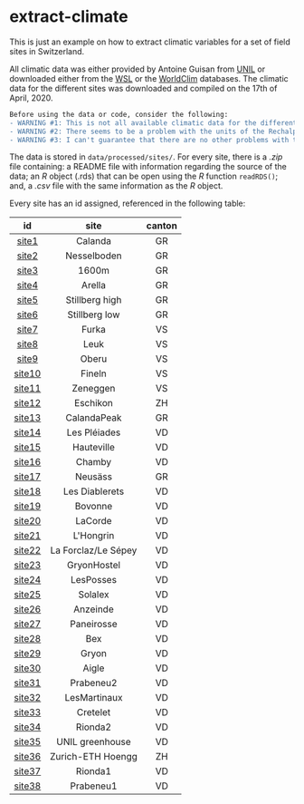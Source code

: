 # extract-climate
This is just an example on how to extract climatic variables for a set of field sites in Switzerland.

All climatic data was either provided by Antoine Guisan from [UNIL](https://www.unil.ch/dee/en/home/menuinst/people/group-leaders/prof-antoine-guisan.html) or downloaded either from the [WSL](http://chelsa-climate.org/) or the [WorldClim](https://www.worldclim.org/) databases. The climatic data for the different sites was downloaded and compiled on the 17th of April, 2020.

```diff
Before using the data or code, consider the following:
- WARNING #1: This is not all available climatic data for the different sites, only that data that was easily accessible. Additional climatic data can be found for the different sites, and you can contact me for support on how to obtain it.
- WARNING #2: There seems to be a problem with the units of the Rechalp data for the years 2011--2015 (i.e. the origin of such problems is the data, not the code to extract it). I am currently in contact with Antoine Guisan's group to try to figure out how to correct it.
- WARNING #3: I can't guarantee that there are no other problems with the data; therefore, make sure you double-check your results and report any additional problems.  
```
The data is stored in `data/processed/sites/`. For every site, there is a *.zip* file containing: a README file with information regarding the source of the data; an *R* object (.rds) that can be open using the *R* function `readRDS()`; and, a *.csv* file with the same information as the *R* object.

Every site has an id assigned, referenced in the following table:

| id | site | canton |
| :---: | :---: | :---: |
| [site1](https://github.com/bernibra/extract-climate/raw/master/data/processed/sites/site1.zip) | Calanda | GR |
| [site2](https://github.com/bernibra/extract-climate/raw/master/data/processed/sites/site2.zip) | Nesselboden | GR |
| [site3](https://github.com/bernibra/extract-climate/raw/master/https://github.com/bernibra/extract-climate/raw/master/data/processed/sites/site3.zip) | 1600m | GR |
| [site4](https://github.com/bernibra/extract-climate/raw/master/data/processed/sites/site4.zip) | Arella | GR |
| [site5](https://github.com/bernibra/extract-climate/raw/master/data/processed/sites/site5.zip) | Stillberg high | GR |
| [site6](https://github.com/bernibra/extract-climate/raw/master/data/processed/sites/site6.zip) | Stillberg low | GR |
| [site7](https://github.com/bernibra/extract-climate/raw/master/data/processed/sites/site7.zip) | Furka | VS |
| [site8](https://github.com/bernibra/extract-climate/raw/master/data/processed/sites/site8.zip) | Leuk | VS |
| [site9](https://github.com/bernibra/extract-climate/raw/master/data/processed/sites/site9.zip) | Oberu | VS |
| [site10](https://github.com/bernibra/extract-climate/raw/master/data/processed/sites/site10.zip) | Fineln | VS |
| [site11](https://github.com/bernibra/extract-climate/raw/master/data/processed/sites/site11.zip) | Zeneggen | VS |
| [site12](https://github.com/bernibra/extract-climate/raw/master/data/processed/sites/site12.zip) | Eschikon | ZH |
| [site13](https://github.com/bernibra/extract-climate/raw/master/data/processed/sites/site13.zip) | CalandaPeak | GR |
| [site14](https://github.com/bernibra/extract-climate/raw/master/data/processed/sites/site14.zip) | Les Pléiades | VD |
| [site15](https://github.com/bernibra/extract-climate/raw/master/data/processed/sites/site15.zip) | Hauteville | VD |
| [site16](https://github.com/bernibra/extract-climate/raw/master/data/processed/sites/site16.zip) | Chamby | VD |
| [site17](https://github.com/bernibra/extract-climate/raw/master/data/processed/sites/site17.zip) | Neusäss | GR |
| [site18](https://github.com/bernibra/extract-climate/raw/master/data/processed/sites/site18.zip) | Les Diablerets | VD |
| [site19](https://github.com/bernibra/extract-climate/raw/master/data/processed/sites/site19.zip) | Bovonne | VD |
| [site20](https://github.com/bernibra/extract-climate/raw/master/data/processed/sites/site20.zip) | LaCorde | VD |
| [site21](https://github.com/bernibra/extract-climate/raw/master/data/processed/sites/site21.zip) | L'Hongrin | VD |
| [site22](https://github.com/bernibra/extract-climate/raw/master/data/processed/sites/site22.zip) | La Forclaz/Le Sépey | VD |
| [site23](https://github.com/bernibra/extract-climate/raw/master/data/processed/sites/site23.zip) | GryonHostel | VD |
| [site24](https://github.com/bernibra/extract-climate/raw/master/data/processed/sites/site24.zip) | LesPosses | VD |
| [site25](https://github.com/bernibra/extract-climate/raw/master/data/processed/sites/site25.zip) | Solalex | VD |
| [site26](https://github.com/bernibra/extract-climate/raw/master/data/processed/sites/site26.zip) | Anzeinde | VD |
| [site27](https://github.com/bernibra/extract-climate/raw/master/data/processed/sites/site27.zip) | Paneirosse | VD |
| [site28](https://github.com/bernibra/extract-climate/raw/master/data/processed/sites/site28.zip) | Bex | VD |
| [site29](https://github.com/bernibra/extract-climate/raw/master/data/processed/sites/site29.zip) | Gryon | VD |
| [site30](https://github.com/bernibra/extract-climate/raw/master/data/processed/sites/site30.zip) | Aigle | VD |
| [site31](https://github.com/bernibra/extract-climate/raw/master/data/processed/sites/site31.zip) | Prabeneu2 | VD |
| [site32](https://github.com/bernibra/extract-climate/raw/master/data/processed/sites/site32.zip) | LesMartinaux | VD |
| [site33](https://github.com/bernibra/extract-climate/raw/master/data/processed/sites/site33.zip) | Cretelet | VD |
| [site34](https://github.com/bernibra/extract-climate/raw/master/data/processed/sites/site34.zip) | Rionda2 | VD |
| [site35](https://github.com/bernibra/extract-climate/raw/master/data/processed/sites/site35.zip) | UNIL greenhouse | VD |
| [site36](https://github.com/bernibra/extract-climate/raw/master/data/processed/sites/site36.zip) | Zurich-ETH Hoengg | ZH |
| [site37](https://github.com/bernibra/extract-climate/raw/master/data/processed/sites/site37.zip) | Rionda1 | VD |
| [site38](https://github.com/bernibra/extract-climate/raw/master/data/processed/sites/site38.zip) | Prabeneu1 | VD |

